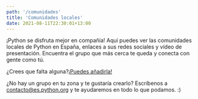 ```yaml
---
path: '/comunidades'
title: 'Comunidades locales'
date: 2021-08-11T22:30:01+13:00
---
```


¡Python se disfruta mejor en compañía! Aquí puedes ver las comunidades locales de Python en España, enlaces a sus redes sociales y vídeo de presentación. Encuentra el grupo que más cerca te queda y conecta con gente como tú.

¿Crees que falta alguna?[¡Puedes añadirla!](https://github.com/python-spain/web/edit/master/content/pages/comunidades-locales.md)

¿No hay un grupo en tu zona y te gustaría crearlo? Escríbenos a contacto@es.python.org y te ayudaremos en todo lo que podamos. :)



